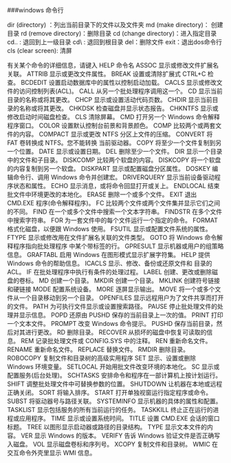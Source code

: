 ###windows 命令行

dir (directory) ：列出当前目录下的文件以及文件夹
md (make directory)： 创建目录
rd (remove directory)：删除目录
cd (change directory)：进入指定目录
cd.. : 退回到上一级目录
cd\ : 退回到根目录
del：删除文件
exit：退出dos命令行
cls (clear screen): 清屏

有关某个命令的详细信息，请键入 HELP 命令名
ASSOC 显示或修改文件扩展名关联。
ATTRIB 显示或更改文件属性。
BREAK 设置或清除扩展式 CTRL+C 检查。
BCDEDIT 设置启动数据库中的属性以控制启动加载。
CACLS 显示或修改文件的访问控制列表(ACL)。
CALL 从另一个批处理程序调用这一个。
CD 显示当前目录的名称或将其更改。
CHCP 显示或设置活动代码页数。
CHDIR 显示当前目录的名称或将其更改。
CHKDSK 检查磁盘并显示状态报告。
CHKNTFS 显示或修改启动时间磁盘检查。
CLS 清除屏幕。
CMD 打开另一个 Windows 命令解释程序窗口。
COLOR 设置默认控制台前景和背景颜色。
COMP 比较两个或两套文件的内容。
COMPACT 显示或更改 NTFS 分区上文件的压缩。
CONVERT 将 FAT 卷转换成 NTFS。您不能转换
当前驱动器。
COPY 将至少一个文件复制到另一个位置。
DATE 显示或设置日期。
DEL 删除至少一个文件。
DIR 显示一个目录中的文件和子目录。
DISKCOMP 比较两个软盘的内容。
DISKCOPY 将一个软盘的内容复制到另一个软盘。
DISKPART 显示或配置磁盘分区属性。
DOSKEY 编辑命令行、调用 Windows 命令并创建宏。
DRIVERQUERY 显示当前设备驱动程序状态和属性。
ECHO 显示消息，或将命令回显打开或关上。
ENDLOCAL 结束批文件中环境更改的本地化。
ERASE 删除一个或多个文件。
EXIT 退出 CMD.EXE 程序(命令解释程序)。
FC 比较两个文件或两个文件集并显示它们之间的不同。
FIND 在一个或多个文件中搜索一个文本字符串。
FINDSTR 在多个文件中搜索字符串。
FOR 为一套文件中的每个文件运行一个指定的命令。
FORMAT 格式化磁盘，以便跟 Windows 使用。
FSUTIL 显示或配置文件系统的属性。
FTYPE 显示或修改用在文件扩展名关联的文件类型。
GOTO 将 Windows 命令解释程序指向批处理程序
中某个带标签的行。
GPRESULT 显示机器或用户的组策略信息。
GRAFTABL 启用 Windows 在图形模式显示扩展字符集。
HELP 提供 Windows 命令的帮助信息。
ICACLS 显示、修改、备份或还原文件和
目录的 ACL。
IF 在批处理程序中执行有条件的处理过程。
LABEL 创建、更改或删除磁盘的卷标。
MD 创建一个目录。
MKDIR 创建一个目录。
MKLINK 创建符号链接和硬链接
MODE 配置系统设备。
MORE 逐屏显示输出。
MOVE 将一个或多个文件从一个目录移动到另一个目录。
OPENFILES 显示远程用户为了文件共享而打开的文件。
PATH 为可执行文件显示或设置搜索路径。
PAUSE 停止批处理文件的处理并显示信息。
POPD 还原由 PUSHD 保存的当前目录上一次的值。
PRINT 打印一个文本文件。
PROMPT 改变 Windows 命令提示。
PUSHD 保存当前目录，然后对其进行更改。
RD 删除目录。
RECOVER 从损坏的磁盘中恢复可读取的信息。
REM 记录批处理文件或 CONFIG.SYS 中的注释。
REN 重新命名文件。
RENAME 重新命名文件。
REPLACE 替换文件。
RMDIR 删除目录。
ROBOCOPY 复制文件和目录树的高级实用程序
SET 显示、设置或删除 Windows 环境变量。
SETLOCAL 开始用批文件改变环境的本地化。
SC 显示或配置服务(后台处理)。
SCHTASKS 安排命令和程序在一部计算机上按计划运行。
SHIFT 调整批处理文件中可替换参数的位置。
SHUTDOWN 让机器在本地或远程正确关闭。
SORT 将输入排序。
START 打开单独视窗运行指定程序或命令。
SUBST 将驱动器号与路径关联。
SYSTEMINFO 显示机器的具体的属性和配置。
TASKLIST 显示包括服务的所有当前运行的任务。
TASKKILL 终止正在运行的进程或应用程序。
TIME 显示或设置系统时间。
TITLE 设置 CMD.EXE 会话的窗口标题。
TREE 以图形显示启动器或路径的目录结构。
TYPE 显示文本文件的内容。
VER 显示 Windows 的版本。
VERIFY 告诉 Windows 验证文件是否正确写入磁盘。
VOL 显示磁盘卷标和序列号。
XCOPY 复制文件和目录树。
WMIC 在交互命令外壳里显示 WMI 信息。